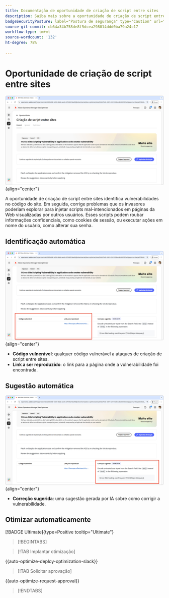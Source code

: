 ```yaml
---
title: Documentação de oportunidade de criação de script entre sites
description: Saiba mais sobre a oportunidade de criação de script entre sites e como identificar e corrigir vulnerabilidades de segurança do site.
badgeSecurityPosture: label="Postura de segurança" type="Caution" url="../../opportunity-types/security-posture.md" tooltip="Postura de segurança"
source-git-commit: cb64a34b758de8f5dcea298014ddd0ba79a24c17
workflow-type: tm+mt
source-wordcount: '132'
ht-degree: 78%

---
```



# Oportunidade de criação de script entre sites

![Oportunidade entre sites](./assets/cross-site-scripting/hero.png){align="center"}

A oportunidade de criação de script entre sites identifica vulnerabilidades no código do site. Em seguida, corrige problemas que os invasores poderiam explorar para injetar scripts mal-intencionados em páginas da Web visualizadas por outros usuários. Esses scripts podem roubar informações confidenciais, como cookies de sessão, ou executar ações em nome do usuário, como alterar sua senha.

## Identificação automática

![Identificar automaticamente a oportunidade entre sites](./assets/cross-site-scripting/auto-identify.png){align="center"}

* **Código vulnerável**: qualquer código vulnerável a ataques de criação de script entre sites.
* **Link a ser reproduzido**: o link para a página onde a vulnerabilidade foi encontrada.

## Sugestão automática

![Sugerir oportunidade entre sites automaticamente](./assets/cross-site-scripting/auto-suggest.png){align="center"}

* **Correção sugerida**: uma sugestão gerada por IA sobre como corrigir a vulnerabilidade.

## Otimizar automaticamente

[!BADGE Ultimate]{type=Positive tooltip="Ultimate"}

>[!BEGINTABS]

>[!TAB Implantar otimização]

{{auto-optimize-deploy-optimization-slack}}

>[!TAB Solicitar aprovação]

{{auto-optimize-request-approval}}

>[!ENDTABS]
